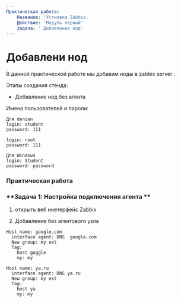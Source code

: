 ```yaml
---
Практическая работа:
    Название: 'Устновка Zabbix.'
    Действие: 'Модуль первый'
    Задача: ' Добавление нод'
---
```

# **Добавлени нод**

В данной практической работе мы добавим ноды в zabbix server .

Этапы создания стенда:

- Добавление нод без агента


Имена пользователей и пароли:
```
Для denian
login: student 
password: 111

login: root 
password: 111
```
```
Для Windows
login: Student 
password: password
```
### **Практическая работа**

### **Задача 1: Настройка подключения агента **

1. открыть веб инетерфейс Zabbix

2. Добавление без агентового узла 

```
Host name: google.com
  interface agent: DNS  google.com
  New group: my ext
  Tag:
    host goggle
    my: my
```

```
Host name: ya.ru
  interface agent: DNS ya.ru
  New group: my ext
  Tag:
    host ya
    my: my
```

